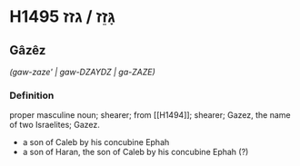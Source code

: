 # H1495 גָּזֵז / גזז

## Gâzêz

_(gaw-zaze' | ɡaw-DZAYDZ | ɡa-ZAZE)_

### Definition

proper masculine noun; shearer; from [[H1494]]; shearer; Gazez, the name of two Israelites; Gazez.

- a son of Caleb by his concubine Ephah
- a son of Haran, the son of Caleb by his concubine Ephah (?)
